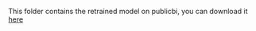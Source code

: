 This folder contains the retrained model on publicbi, you can download it [here](https://drive.google.com/drive/folders/1nGWu0LO5Mtdi-9cnaVS56J7m5r_ZFUPe?usp=sharing)

